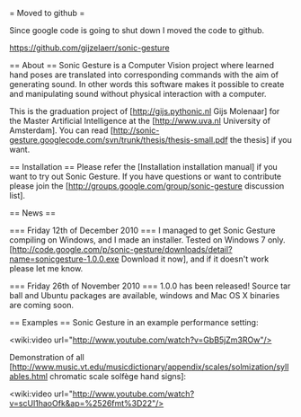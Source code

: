 = Moved to github =

Since google code is going to shut down I moved the code to github.

https://github.com/gijzelaerr/sonic-gesture


== About ==
Sonic Gesture is a Computer Vision project where learned hand poses are translated into corresponding commands with the aim of generating sound. In other words this software makes it possible to create and manipulating sound without physical interaction with a computer.

This is the graduation project of [http://gijs.pythonic.nl Gijs Molenaar] for the Master Artificial Intelligence at the [http://www.uva.nl University of Amsterdam]. You can read [http://sonic-gesture.googlecode.com/svn/trunk/thesis/thesis-small.pdf the thesis] if you want.

== Installation ==
Please refer the [Installation installation manual] if you want to try out Sonic Gesture. If you have questions or want to contribute please join the [http://groups.google.com/group/sonic-gesture discussion list].

== News ==

=== Friday 12th of December 2010 ===
I managed to get Sonic Gesture compiling on Windows, and I made an installer. Tested on Windows 7 only. [http://code.google.com/p/sonic-gesture/downloads/detail?name=sonicgesture-1.0.0.exe Download it now], and if it doesn't work please let me know.

=== Friday 26th of November 2010 ===
1.0.0 has been released! Source tar ball and Ubuntu packages are available, windows and Mac OS X binaries are coming soon.


== Examples ==
Sonic Gesture in an example performance setting:

<wiki:video url="http://www.youtube.com/watch?v=GbB5jZm3ROw"/>

Demonstration of all [http://www.music.vt.edu/musicdictionary/appendix/scales/solmization/syllables.html chromatic scale solfège hand signs]:

<wiki:video url="http://www.youtube.com/watch?v=scUl1haoOfk&ap=%2526fmt%3D22"/>
